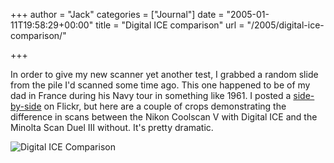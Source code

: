 +++
author = "Jack"
categories = ["Journal"]
date = "2005-01-11T19:58:29+00:00"
title = "Digital ICE comparison"
url = "/2005/digital-ice-comparison/"

+++

In order to give my new scanner yet another test, I grabbed a random slide from the pile I'd scanned some time ago. This one happened to be of my dad in France during his Navy tour in something like 1961. I posted a [side-by-side][1] on Flickr, but here are a couple of crops demonstrating the difference in scans between the Nikon Coolscan V with Digital ICE and the Minolta Scan Duel III without. It's pretty dramatic.

![Digital ICE Comparison][2]

 [1]: http://flickr.com/photos/jbaty/3262504/
 [2]: /images/blog/icecompare.jpg